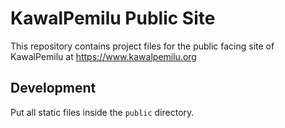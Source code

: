 KawalPemilu Public Site
=======================

This repository contains project files for the public facing site of
KawalPemilu at <https://www.kawalpemilu.org>


Development
-----------

Put all static files inside the `public` directory.

